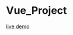 # Vue_Project
[live demo](https://rawcdn.githack.com/Nathan20202/Vue_Project/ded1c74d713efee43915d3b0a0597883bd58676e/Intro-to-Vue-3-final/index.html)
